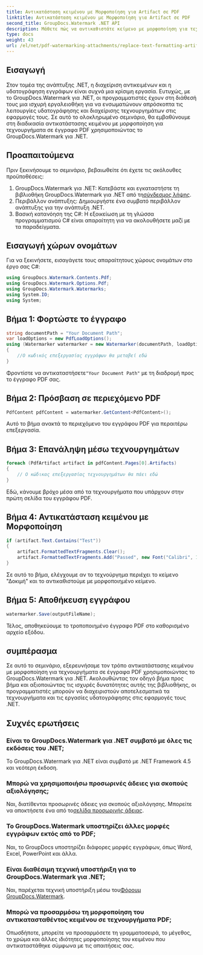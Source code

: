 ```yaml
---
title: Αντικατάσταση κειμένου με Μορφοποίηση για Artifact σε PDF
linktitle: Αντικατάσταση κειμένου με Μορφοποίηση για Artifact σε PDF
second_title: GroupDocs.Watermark .NET API
description: Μάθετε πώς να αντικαθιστάτε κείμενο με μορφοποίηση για τεχνουργήματα σε έγγραφα PDF χρησιμοποιώντας το GroupDocs.Watermark για .NET. Βελτιώστε τη διαχείριση εγγράφων χωρίς κόπο.
type: docs
weight: 43
url: /el/net/pdf-watermarking-attachments/replace-text-formatting-artifact-pdf/
---
```

## Εισαγωγή
Στον τομέα της ανάπτυξης .NET, η διαχείριση αντικειμένων και η υδατογράφηση εγγράφων είναι συχνά μια κρίσιμη εργασία. Ευτυχώς, με το GroupDocs.Watermark για .NET, οι προγραμματιστές έχουν στη διάθεσή τους μια ισχυρή εργαλειοθήκη για να ενσωματώνουν απρόσκοπτα τις λειτουργίες υδατογράφησης και διαχείρισης τεχνουργημάτων στις εφαρμογές τους. Σε αυτό το ολοκληρωμένο σεμινάριο, θα εμβαθύνουμε στη διαδικασία αντικατάστασης κειμένου με μορφοποίηση για τεχνουργήματα σε έγγραφα PDF χρησιμοποιώντας το GroupDocs.Watermark για .NET.
## Προαπαιτούμενα
Πριν ξεκινήσουμε το σεμινάριο, βεβαιωθείτε ότι έχετε τις ακόλουθες προϋποθέσεις:
1.  GroupDocs.Watermark για .NET: Κατεβάστε και εγκαταστήστε τη βιβλιοθήκη GroupDocs.Watermark για .NET από τη[σύνδεσμος λήψης](https://releases.groupdocs.com/Watermark/net/).
2. Περιβάλλον ανάπτυξης: Δημιουργήστε ένα συμβατό περιβάλλον ανάπτυξης για την ανάπτυξη .NET.
3. Βασική κατανόηση της C#: Η εξοικείωση με τη γλώσσα προγραμματισμού C# είναι απαραίτητη για να ακολουθήσετε μαζί με τα παραδείγματα.

## Εισαγωγή χώρων ονομάτων
Για να ξεκινήσετε, εισαγάγετε τους απαραίτητους χώρους ονομάτων στο έργο σας C#:
```csharp
using GroupDocs.Watermark.Contents.Pdf;
using GroupDocs.Watermark.Options.Pdf;
using GroupDocs.Watermark.Watermarks;
using System.IO;
using System;
```
## Βήμα 1: Φορτώστε το έγγραφο
```csharp
string documentPath = "Your Document Path";
var loadOptions = new PdfLoadOptions();
using (Watermarker watermarker = new Watermarker(documentPath, loadOptions))
{
    //Ο κωδικός επεξεργασίας εγγράφων θα μεταβεί εδώ
}
```
 Φροντίστε να αντικαταστήσετε`"Your Document Path"` με τη διαδρομή προς το έγγραφο PDF σας.
## Βήμα 2: Πρόσβαση σε περιεχόμενο PDF
```csharp
PdfContent pdfContent = watermarker.GetContent<PdfContent>();
```
Αυτό το βήμα ανακτά το περιεχόμενο του εγγράφου PDF για περαιτέρω επεξεργασία.
## Βήμα 3: Επανάληψη μέσω τεχνουργημάτων
```csharp
foreach (PdfArtifact artifact in pdfContent.Pages[0].Artifacts)
{
    // Ο κώδικας επεξεργασίας τεχνουργημάτων θα πάει εδώ
}
```
Εδώ, κάνουμε βρόχο μέσα από τα τεχνουργήματα που υπάρχουν στην πρώτη σελίδα του εγγράφου PDF.
## Βήμα 4: Αντικατάσταση κειμένου με Μορφοποίηση
```csharp
if (artifact.Text.Contains("Test"))
{
    artifact.FormattedTextFragments.Clear();
    artifact.FormattedTextFragments.Add("Passed", new Font("Calibri", 19, FontStyle.Bold), Color.Red, Color.Aqua);
}
```
Σε αυτό το βήμα, ελέγχουμε αν το τεχνούργημα περιέχει το κείμενο "Δοκιμή" και το αντικαθιστούμε με μορφοποιημένο κείμενο.
## Βήμα 5: Αποθήκευση εγγράφου
```csharp
watermarker.Save(outputFileName);
```
Τέλος, αποθηκεύουμε το τροποποιημένο έγγραφο PDF στο καθορισμένο αρχείο εξόδου.

## συμπέρασμα
Σε αυτό το σεμινάριο, εξερευνήσαμε τον τρόπο αντικατάστασης κειμένου με μορφοποίηση για τεχνουργήματα σε έγγραφα PDF χρησιμοποιώντας το GroupDocs.Watermark για .NET. Ακολουθώντας τον οδηγό βήμα προς βήμα και αξιοποιώντας τις ισχυρές δυνατότητες αυτής της βιβλιοθήκης, οι προγραμματιστές μπορούν να διαχειριστούν αποτελεσματικά τα τεχνουργήματα και τις εργασίες υδατογράφησης στις εφαρμογές τους .NET.
## Συχνές ερωτήσεις
### Είναι το GroupDocs.Watermark για .NET συμβατό με όλες τις εκδόσεις του .NET;
Το GroupDocs.Watermark για .NET είναι συμβατό με .NET Framework 4.5 και νεότερη έκδοση.
### Μπορώ να χρησιμοποιήσω προσωρινές άδειες για σκοπούς αξιολόγησης;
 Ναι, διατίθενται προσωρινές άδειες για σκοπούς αξιολόγησης. Μπορείτε να αποκτήσετε ένα από το[σελίδα προσωρινής άδειας](https://purchase.groupdocs.com/temporary-license/).
### Το GroupDocs.Watermark υποστηρίζει άλλες μορφές εγγράφων εκτός από το PDF;
Ναι, το GroupDocs υποστηρίζει διάφορες μορφές εγγράφων, όπως Word, Excel, PowerPoint και άλλα.
### Είναι διαθέσιμη τεχνική υποστήριξη για το GroupDocs.Watermark για .NET;
 Ναι, παρέχεται τεχνική υποστήριξη μέσω του[Φόρουμ GroupDocs.Watermark](https://forum.groupdocs.com/c/watermark/19).
### Μπορώ να προσαρμόσω τη μορφοποίηση του αντικατασταθέντος κειμένου σε τεχνουργήματα PDF;
Οπωσδήποτε, μπορείτε να προσαρμόσετε τη γραμματοσειρά, το μέγεθος, το χρώμα και άλλες ιδιότητες μορφοποίησης του κειμένου που αντικαταστάθηκε σύμφωνα με τις απαιτήσεις σας.